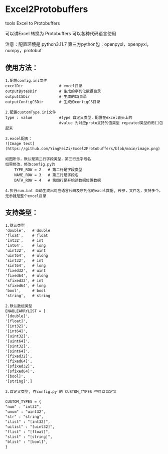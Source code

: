 # Excel2Protobuffers
tools Excel to Protobuffers

可以讲Excel 转换为 Protobuffers 可以各种代码语言使用


注意：配置环境是 python3.11.7   第三方python包：openpyxl，openpyxl，numpy，protobuf


## 使用方法：
    1.配置config.ini文件
    excelDir                # excel目录
    outputBytesDir          # 生成的序列化数据目录
    outputCSDir             # 生成的CS目录
    outputConfigCSDir       # 生成的configCS目录

    2.配置customType.ini文件
    type : value            #type 自定义类型，配置在excel表头上的
                            #value 为对应proto支持的值类型 repeated类型的用[]包起来

    3.excel配表：
    ![Image text](https://github.com/YingFeiZi/Excel2Protobuffers/blob/main/image.png)
    
    如图所示，默认是第二行字段类型，第三行是字段名 
    如需修改，修改config.py的 
        TYPE_ROW = 2   # 第二行是字段类型
        NAME_ROW = 3   # 第三行是字段名
        DATA_ROW = 4   # 第四行是开始读数据位置数据
        
    4.执行run.bat 自动生成出对应语言代码及序列化的excel数据, 传参，文件名，支持多个， 无参就是整个excel目录 

## 支持类型：
    1.默认类型 
    'double',	# double
	'float',	# float
	'int32',	# int
	'int64',	# long
	'uint32',	# uint
	'uint64',	# ulong
	'sint32',	# int
	'sint64',	# long
	'fixed32',	# uint
	'fixed64',	# ulong
	'sfixed32',	# int
	'sfixed64',	# long
	'bool',		# bool
	'string',	# string

    2.默认数组类型
    ENABLEARRYLIST = [
    '[double]',
    '[float]',
    '[int32]',
	'[int64]',
	'[uint32]',
	'[uint64]',
	'[sint32]',
	'[sint64]',
	'[fixed32]',
	'[fixed64]',
	'[sfixed32]',
	'[sfixed64]',
	'[bool]',
 	'[string]',]
    
    3.自定义类型, 在config.py 的 CUSTOM_TYPES 中可以自定义

    CUSTOM_TYPES = {
    "num" : "int32",
    "unum" : "uint32",
    "str" : "string", 
    "ilist" : "[int32]", 
    "uilist" : "[uint32]", 
    "flist" : "[float]", 
    "slist" : "[string]",
    "blist" : "[bool]",
    }

